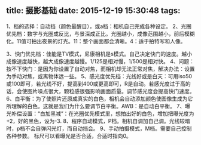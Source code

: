 title: 摄影基础
date: 2015-12-19 15:30:48
tags:
---
1、档的选择：自动挡（颜色最醒目），或a档：相机自己完成各种设定。
2、光圈优先档：数字与光圈成反比，与景深成正比。光圈越小，成像范围越小，前后模糊化。11值可拍出夜景的灯光。11：整个画面都会清晰。4：适于拍特写和人像。
<!--more-->
3、快门优先档：佳能是TV模式，尼康相机是s模式。自己决定快门的速度。越小成像速度越快，越大成像速度越慢。1/125是相对慢，1/500是相对快。
4、问题：按不下快门：是因为你设置了自动对焦，而相机却无法正常对焦，解决办法：设置为手动对焦，或离物体远一些。
5、感光度优先档：光线好或是白天：可用iso50或100即可，若光线不好，提高到400或更高即可，R是自动。若感光度过于高的话，会使图片噪点很大，颗粒感很强影响画面质量。调节感光度会提高快门速度。
6、白平衡：为了使照片还原成真实的白色，相机会自动添加颜色使图像生成为它所理解的白色。这就是我们为什么要调节白平衡。AWB：是自动白平衡。
7、曝光补偿设置：“白加黑减”：在光圈优先模式里，想拍出好的白色，增加把曝光度为+2，好的黑色，设为-3.
8、程序自动模式，P档。相机自调加自己调。光线较暗时，p档不会自弹闪光灯，而自动挡会。
9、手动拍摄模式，M档。需要自己控制各种参数。
标尺可以看曝光是否合适，合适时指向0。